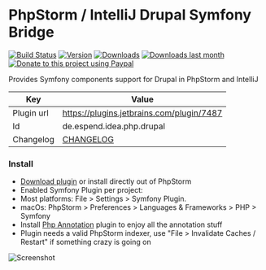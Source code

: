 PhpStorm / IntelliJ Drupal Symfony Bridge
==========================
[![Build Status](https://travis-ci.org/Haehnchen/idea-php-drupal-symfony2-bridge.svg?branch=master)](https://travis-ci.org/Haehnchen/idea-php-symfony2-plugin)
[![Version](http://phpstorm.espend.de/badge/7487/version)](https://plugins.jetbrains.com/plugin/7487)
[![Downloads](http://phpstorm.espend.de/badge/7487/downloads)](https://plugins.jetbrains.com/plugin/7487)
[![Downloads last month](http://phpstorm.espend.de/badge/7487/last-month)](https://plugins.jetbrains.com/plugin/7487)
[![Donate to this project using Paypal](https://img.shields.io/badge/paypal-donate-yellow.svg)](https://www.paypal.com/cgi-bin/webscr?cmd=_s-xclick&hosted_button_id=5ZTGW6H4Y7MT8)

Provides Symfony components support for Drupal in PhpStorm and IntelliJ

Key         | Value
----------- | -----------
Plugin url  | https://plugins.jetbrains.com/plugin/7487
Id          | de.espend.idea.php.drupal
Changelog   | [CHANGELOG](CHANGELOG.md)

### Install
* [Download plugin](https://plugins.jetbrains.com/plugin/7487) or install directly out of PhpStorm
* Enabled Symfony Plugin per project:
 * Most platforms: File > Settings > Symfony Plugin.
 * macOs: PhpStorm > Preferences > Languages & Frameworks > PHP > Symfony
* Install [Php Annotation](http://plugins.jetbrains.com/plugin/7320) plugin to enjoy all the annotation stuff
* Plugin needs a valid PhpStorm indexer, use "File > Invalidate Caches / Restart" if something crazy is going on

![Screenshot](https://plugins.jetbrains.com/files/7487/screenshot_14576.png)


